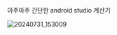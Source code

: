아주아주 간단한
android studio 계산기

![20240731_153009](https://github.com/user-attachments/assets/e2c11182-8056-480c-8ec0-7034316450a1)
